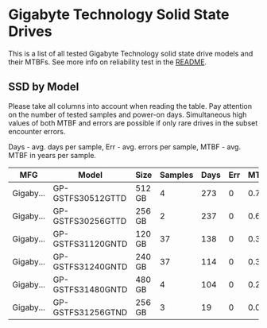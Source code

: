 Gigabyte Technology Solid State Drives
======================================

This is a list of all tested Gigabyte Technology solid state drive models and their MTBFs. See
more info on reliability test in the [README](https://github.com/linuxhw/SMART).

SSD by Model
------------

Please take all columns into account when reading the table. Pay attention on the
number of tested samples and power-on days. Simultaneous high values of both MTBF
and errors are possible if only rare drives in the subset encounter errors.

Days - avg. days per sample,
Err  - avg. errors per sample,
MTBF - avg. MTBF in years per sample.

| MFG       | Model              | Size   | Samples | Days  | Err   | MTBF |
|-----------|--------------------|--------|---------|-------|-------|------|
| Gigaby... | GP-GSTFS30512GTTD  | 512 GB | 4       | 273   | 0     | 0.75   |
| Gigaby... | GP-GSTFS30256GTTD  | 256 GB | 2       | 237   | 0     | 0.65   |
| Gigaby... | GP-GSTFS31120GNTD  | 120 GB | 37      | 138   | 0     | 0.38   |
| Gigaby... | GP-GSTFS31240GNTD  | 240 GB | 37      | 114   | 0     | 0.31   |
| Gigaby... | GP-GSTFS31480GNTD  | 480 GB | 4       | 104   | 0     | 0.29   |
| Gigaby... | GP-GSTFS31256GTND  | 256 GB | 3       | 19    | 0     | 0.05   |
